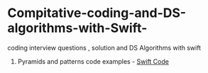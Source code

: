 # Compitative-coding-and-DS-algorithms-with-Swift-
coding interview questions , solution and DS Algorithms with swift

1. Pyramids and patterns code examples - [Swift Code](https://github.com/RajeshkumarGA/Compitative-coding-and-DS-algorithms-with-Swift-/blob/main/Pyramids%20and%20Pattrens.playground/Contents.swift)
